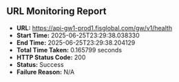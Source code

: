 ## URL Monitoring Report

- **URL:** https://api-gw1-prod1.fisglobal.com/gw/v1/health
- **Start Time:** 2025-06-25T23:29:38.038330
- **End Time:** 2025-06-25T23:29:38.204129
- **Total Time Taken:** 0.165799 seconds
- **HTTP Status Code:** 200
- **Status:** Success
- **Failure Reason:** N/A
